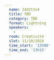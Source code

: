 ```yaml
---
  name: 24d2t3s4
  title: TBD
  category: TBD
  format: Lightning
  speakers: 
    - 
  room: Créativité
  slot: 11/10/2024
  time_start: '13h00'
  time_end: '13h15'
---
```

